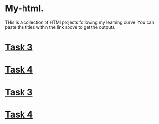 # My-html.
THis is a collection of HTMl projects following my learning curve. You can paste the titles within the link above to get the outputs.

<a href= "./Questions answered.html" target="_blank"> <h1> Task 3</h1> </a>
<a href="./HTML tags.html" target="_blank" ><h1> Task 4 </h1></a>
<a href= "./Menu of a restaurant.html" target="_blank"> <h1> Task 3</h1> </a>
<a href="./Menu with hyperlinks.html" target="_blank" ><h1> Task 4 </h1></a>

